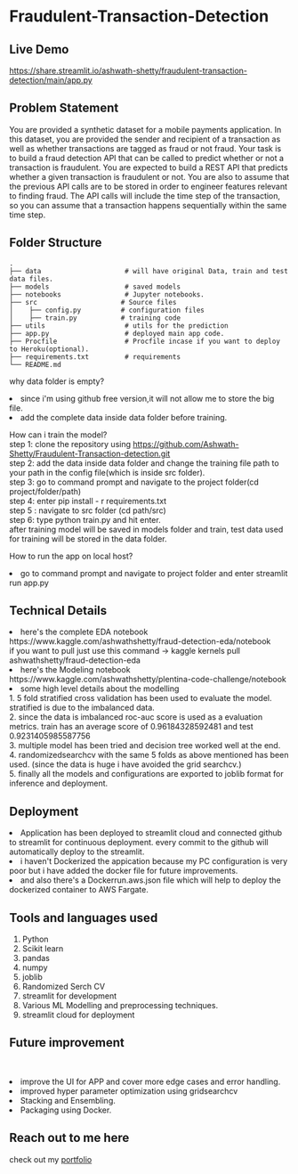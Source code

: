 # Fraudulent-Transaction-Detection
## Live Demo
https://share.streamlit.io/ashwath-shetty/fraudulent-transaction-detection/main/app.py

## Problem Statement
You are provided a synthetic dataset for a mobile payments application. In this dataset, you are
provided the sender and recipient of a transaction as well as whether transactions are tagged as
fraud or not fraud. Your task is to build a fraud detection API that can be called to predict
whether or not a transaction is fraudulent.
You are expected to build a REST API that predicts whether a given transaction is fraudulent or
not. You are also to assume that the previous API calls are to be stored in order to engineer
features relevant to finding fraud. The API calls will include the time step of the transaction, so
you can assume that a transaction happens sequentially within the same time step.

## Folder Structure

    .
    ├── data                     # will have original Data, train and test data files.
    ├── models                   # saved models
    ├── notebooks                # Jupyter notebooks.
    ├── src                     # Source files 
    │    ├── config.py          # configuration files
    │    ├── train.py           # training code
    ├── utils                    # utils for the prediction
    ├── app.py                   # deployed main app code.
    ├── Procfile                 # Procfile incase if you want to deploy to Heroku(optional).
    ├── requirements.txt         # requirements
    └── README.md

why data folder is empty?
<br><li>since i'm using github free version,it will not allow me to store the big file. 
    <br><li> add the complete data inside data folder before training.

        

How can i train the model?
<br>step 1: clone the repository using https://github.com/Ashwath-Shetty/Fraudulent-Transaction-detection.git 
<br>step 2: add the data inside data folder and change the training file path to your path in the config file(which is inside src folder).
<br>step 3: go to command prompt and navigate to the project folder(cd project/folder/path)
<br>step 4: enter pip install - r requirements.txt
<br>step 5 : navigate to src folder (cd path/src)
<br>step 6: type python train.py and hit enter.
<br>after training model will be saved in models folder and train, test data used for training will be stored in the data folder.

How to run the app on local host?
<br><li>go to command prompt and navigate to project folder and enter streamlit run app.py
    
## Technical Details
<li>here's the complete EDA notebook
<br>https://www.kaggle.com/ashwathshetty/fraud-detection-eda/notebook
 <br>if you want to pull just use this command -> kaggle kernels pull ashwathshetty/fraud-detection-eda
<li> here's the Modeling notebook
    <br>https://www.kaggle.com/ashwathshetty/plentina-code-challenge/notebook
<li> some high level details about the modelling
    <br>1. 5 fold stratified cross validation has been used to evaluate the model. stratified is due to the imbalanced data.
    <br>2. since the data is imbalanced roc-auc score is used as a evaluation metrics. train has an average score of 0.96184328592481 and test 0.9231405985587756
    <br>3. multiple model has been tried and decision tree worked well at the end.
    <br>4. randomizedsearchcv with the same 5 folds as above mentioned has been used. (since the data is huge i have avoided the grid searchcv.)
    <br>5. finally all the models and configurations are exported to joblib format for inference and deployment.
        
## Deployment
<li>Application has been deployed to streamlit cloud and connected github to streamlit for continuous deployment. every commit to the github will automatically deploy to the streamlit.
<br><li>i haven't Dockerized the appication because my PC configuration is very poor but i have added the docker file for future improvements.
<br><li> and also there's a Dockerrun.aws.json file which will help to deploy the dockerized container to AWS Fargate.

## Tools and languages used
1. Python
2. Scikit learn
3. pandas
4. numpy
5. joblib
6. Randomized Serch CV
7. streamlit for development
8. Various ML Modelling and preprocessing techniques.
9. streamlit cloud for deployment
## Future improvement
<br><li>improve the UI for APP and cover more edge cases and error handling.
<br><li>improved hyper parameter optimization using gridsearchcv
<br><li>Stacking and Ensembling.
<br><li>Packaging using Docker.

## Reach out to me here
check out my [portfolio](https://ashwathshetty.netlify.app/)
